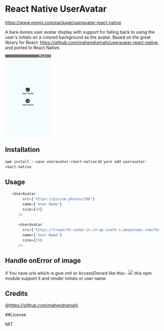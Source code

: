 # React Native UserAvatar


https://www.npmjs.com/package/useravatar-react-native

A bare-bones user avatar display with support for falling back to using the user's initials on a colored background as the avatar.
Based on the great library for React: https://github.com/mahendramahi/useravatar-react-native, and ported to React Native.

<img src="https://github.com/mahendramahi/useravatar-react-native/blob/master/screen/img.png" width="150" >


## Installation

`npm install --save useravatar-react-native` or `yarn add useravatar-react-native`

## Usage

```js
   <UserAvatar
        src={'https://picsum.photos/200'}
        name={'User Name'}
        size={35}
      />

      <UserAvatar
        src={'https://truworth-video-in.s3-ap-south-1.amazonaws.com/foodimage/initial-image.png'}
        name={'User Name'}
        size={35}
      />
```

## Handle onError of image
if You have urls which is give xml or AccessDenied like this:-
<img src="https://truworth-video-in.s3-ap-south-1.amazonaws.com/foodimags/initial-image.png" width="200">
this npm module support it and render initials or user name.

## Credits
@https://github.com/mahendramahi

##License

MIT
